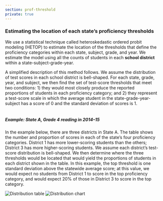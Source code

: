 ```yaml
---
section: prof-threshold
private: true
---
```

### Estimating the location of each state’s proficiency thresholds

We use a statistical technique called heteroskedastic ordered probit modeling (HETOP) to estimate the location of the thresholds that define the proficiency categories within each state, subject, grade, and year. We estimate the model using all the counts of students in each **school district** within a state-subject-grade-year. 

A simplified description of this method follows. We assume the distribution of test scores in each school district is bell-shaped. For each state, grade, year, and subject, we then find the set of test-score thresholds that meet two conditions: 1) they would most closely produce the reported proportions of students in each proficiency category; and 2) they represent a test-score scale in which the average student in the state-grade-year-subject has a score of 0 and the standard deviation of scores is 1.  <br><br>

##### Example: State A, Grade 4 reading in 2014–15

<span id="state_a_grade_4_reading">In the example below, there are three districts in State A. The table shows the number and proportion of scores in each of the state’s four proficiency categories. District 1 has more lower-scoring students than the others; District 3 has more higher-scoring students. We assume each district’s test-score distribution is bell-shaped. We then determine where the three thresholds would be located that would yield the proportions of students in each district shown in the table.  </span><span id="state_a_grade_4_reading_chart">In this example, the top threshold is one standard deviation above the statewide average score; at this value, we would expect no students from District 1 to score in the top proficiency category, and would expect 20% of those in District 3 to score in the top category.</span>


<img src="/images/methods/distribution-table-v2.svg" class="w-100 mt-3 mb-8" alt="Distribution table" aria-describedby="state_a_grade_4_reading">
<img src="/images/methods/distribution-chart-v2.svg" class="w-75 mx-auto d-flex" alt="Distribution chart" aria-describedby="state_a_grade_4_reading_chart" />
<br>

